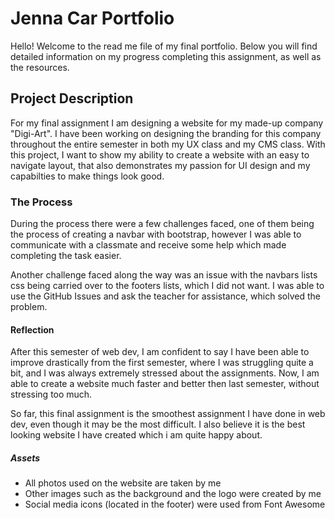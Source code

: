# Jenna Car Portfolio

Hello!  Welcome to the read me file of my final portfolio.  Below you will find detailed information on my progress completing this assignment, as well as the resources.

## Project Description
For my final assignment I am designing a website for my made-up company "Digi-Art".  I have been working on designing the branding for this company throughout the entire semester in both my UX class and my CMS class.  With this project, I want to show my ability to create a website with an easy to navigate layout, that also demonstrates my passion for UI design and my capabilties to make things look good.

### The Process

During the process there were a few challenges faced, one of them being the process of creating a navbar with bootstrap, however I was able to communicate with a classmate and receive some help which made completing the task easier.

Another challenge faced along the way was an issue with the navbars lists css being carried over to the footers lists, which I did not want.  I was able to use the GitHub Issues and ask the teacher for assistance, which solved the problem.

#### Reflection

After this semester of web dev, I am confident to say I have been able to improve drastically from the first semester, where I was struggling quite a bit, and I was always extremely stressed about the assignments.  Now, I am able to create a website much faster and better then last semester, without stressing too much.

So far, this final assignment is the smoothest assignment I have done in web dev, even though it may be the most difficult.  I also believe it is the best looking website I have created which i am quite happy about.

##### Assets

- All photos used on the website are taken by me
- Other images such as the background and the logo were created by me
- Social media icons (located in the footer) were used from Font Awesome